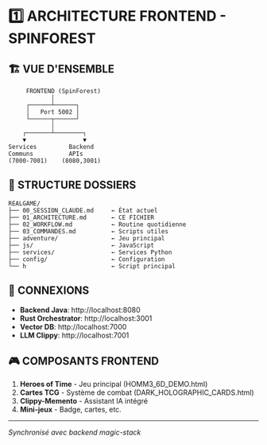 # 1️⃣ ARCHITECTURE FRONTEND - SPINFOREST

## 🏗️ VUE D'ENSEMBLE
```
     FRONTEND (SpinForest)
            │
     ┌──────┴──────┐
     │   Port 5002 │
     └──────┬──────┘
            │
    ┌───────┴────────┐
    ▼                ▼
Services         Backend
Communs          APIs
(7000-7001)    (8080,3001)
```

## 📂 STRUCTURE DOSSIERS
```
REALGAME/
├── 00_SESSION_CLAUDE.md     ← État actuel
├── 01_ARCHITECTURE.md       ← CE FICHIER
├── 02_WORKFLOW.md           ← Routine quotidienne
├── 03_COMMANDES.md          ← Scripts utiles
├── adventure/               ← Jeu principal
├── js/                      ← JavaScript
├── services/                ← Services Python
├── config/                  ← Configuration
└── h                        ← Script principal
```

## 🔌 CONNEXIONS
- **Backend Java**: http://localhost:8080
- **Rust Orchestrator**: http://localhost:3001  
- **Vector DB**: http://localhost:7000
- **LLM Clippy**: http://localhost:7001

## 🎮 COMPOSANTS FRONTEND
1. **Heroes of Time** - Jeu principal (HOMM3_6D_DEMO.html)
2. **Cartes TCG** - Système de combat (DARK_HOLOGRAPHIC_CARDS.html)
3. **Clippy-Memento** - Assistant IA intégré
4. **Mini-jeux** - Badge, cartes, etc.

---
*Synchronisé avec backend magic-stack*
